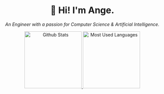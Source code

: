 <h1 align="center">👋 Hi! I'm Ange.</h1>

<p align="center">
  <em>An Engineer with a passion for Computer Science & Artificial Intelligence.</em>
</p>  

<!-- ![](https://visitor-badge.glitch.me/badge?page_id=tekeuange23.tekeuange23) -->

<p align="center">
  <a href="https://github.com/tekeuange23">
    <img alt="Github Stats" height="180em" 
         src="https://github-readme-stats.vercel.app/api?username=tekeuange23&show_icons=true&count_private=true&cache_seconds=86400&theme=gotham"/>
    <img alt="Most Used Languages" height="180em" 
         src="https://github-readme-stats.vercel.app/api/top-langs/?username=tekeuange23&cache_seconds=86400&layout=compact&theme=gotham&langs_count=10&count_private=true&hide=html,scss"/>
  </a>
</p>

<!-- -sigma-five -->
<!-- [![trophy](https://github-profile-trophy.vercel.app/?username=tekeuange23&theme=onedark)](https://github.com/tekeuange23)  -->
